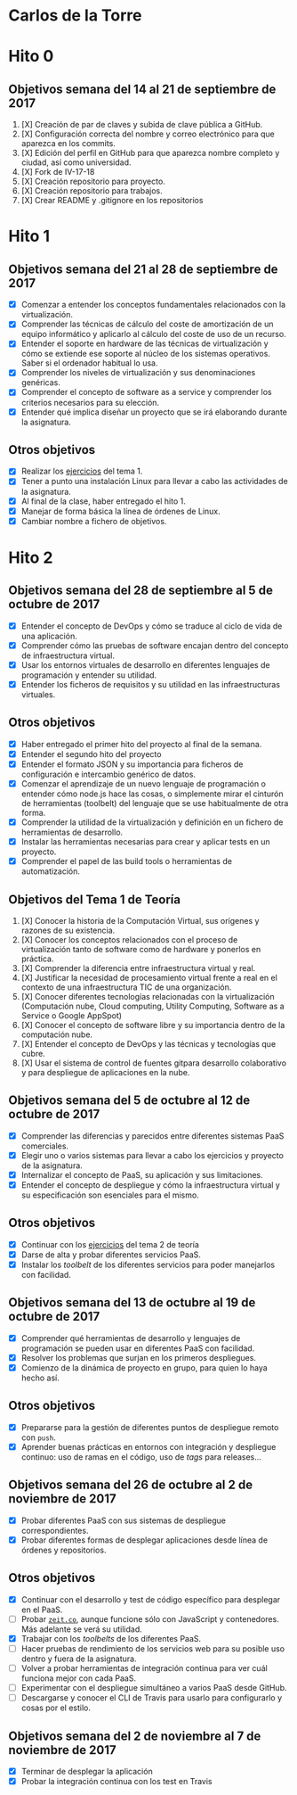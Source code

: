 Carlos de la Torre
==================

# Hito 0
## Objetivos semana del 14 al 21 de septiembre de 2017

1. [X] Creación de par de claves y subida de clave pública a GitHub.
2. [X] Configuración correcta del nombre y correo electrónico para que aparezca en los commits.
3. [X] Edición del perfil en GitHub para que aparezca nombre completo y ciudad, así como universidad.
4. [X] Fork de IV-17-18
5. [X] Creación repositorio para proyecto.
6. [X] Creación repositorio para trabajos.
7. [X] Crear README y .gitignore en los repositorios

# Hito 1
## Objetivos semana del 21 al 28 de septiembre de 2017

- [x] Comenzar a entender los conceptos fundamentales relacionados con la virtualización.
- [x] Comprender las técnicas de cálculo del coste de amortización de un equipo informático y aplicarlo al cálculo del coste de uso de un recurso.
- [x] Entender el soporte en hardware de las técnicas de virtualización y cómo se extiende ese soporte al núcleo de los sistemas operativos. Saber si el ordenador habitual lo usa.
- [x] Comprender los niveles de virtualización y sus denominaciones genéricas.
- [x] Comprender el concepto de software as a service y comprender los criterios necesarios para su elección.
- [x] Entender qué implica diseñar un proyecto que se irá elaborando durante la asignatura.

## Otros objetivos
- [x] Realizar los [ejercicios](https://github.com/elsudano/Universidad/blob/FACULTAD/04Cuarto/Infraestructura_Virtual_IV/ejercicios/Tema1.md) del tema 1.
- [x] Tener a punto una instalación Linux para llevar a cabo las actividades de la asignatura.
- [x] Al final de la clase, haber entregado el hito 1.
- [x] Manejar de forma básica la línea de órdenes de Linux.
- [x] Cambiar nombre a fichero de objetivos.

# Hito 2

## Objetivos semana del 28 de septiembre al 5 de octubre de 2017

- [X] Entender el concepto de DevOps y cómo se traduce al ciclo de vida de una aplicación.
- [X] Comprender cómo las pruebas de software encajan dentro del concepto de infraestructura virtual.
- [X] Usar los entornos virtuales de desarrollo en diferentes lenguajes de programación y entender su utilidad.
- [X] Entender los ficheros de requisitos y su utilidad en las infraestructuras virtuales.

## Otros objetivos
- [X] Haber entregado el primer hito del proyecto al final de la semana.
- [X] Entender el segundo hito del proyecto
- [X] Entender el formato JSON y su importancia para ficheros de configuración e intercambio genérico de datos.
- [X] Comenzar el aprendizaje de un nuevo lenguaje de programación o entender cómo node.js hace las cosas, o simplemente mirar el cinturón de herramientas (toolbelt) del lenguaje que se use habitualmente 	de otra forma.
- [X] Comprender la utilidad de la virtualización y definición en un fichero de herramientas de desarrollo.
- [X] Instalar las herramientas necesarias para crear y aplicar tests en un proyecto.
- [X] Comprender el papel de las build tools o herramientas de automatización.

## Objetivos del Tema 1 de Teoría

1. [X] Conocer la historia de la Computación Virtual, sus orígenes y razones de su existencia.
2. [X] Conocer los conceptos relacionados con el proceso de virtualización tanto de software como de hardware y ponerlos en práctica.
3. [X] Comprender la diferencia entre infraestructura virtual y real.
4. [X]  Justificar la necesidad de procesamiento virtual frente a real en el contexto de una infraestructura TIC de una organización.
5. [X]  Conocer diferentes tecnologías relacionadas con la virtualización (Computación nube, Cloud computing, Utility Computing, Software as a Service o Google AppSpot)
6. [X]  Conocer el concepto de software libre y su importancia dentro de la computación nube.
7. [X]  Entender el concepto de DevOps y las técnicas y tecnologías que cubre.
8. [X]  Usar el sistema de control de fuentes gitpara desarrollo colaborativo y para despliegue de aplicaciones en la nube.

## Objetivos semana del 5 de octubre al 12 de octubre de 2017

- [x] Comprender las diferencias y parecidos entre diferentes sistemas PaaS comerciales.
- [x] Elegir uno o varios sistemas para llevar a cabo los ejercicios y proyecto de la asignatura.
- [x] Internalizar el concepto de PaaS, su aplicación y sus limitaciones.
- [x] Entender el concepto de despliegue y cómo la infraestructura virtual y su especificación son esenciales para el mismo.

## Otros objetivos
- [x] Continuar con los [ejercicios](https://github.com/elsudano/Universidad/blob/FACULTAD/04Cuarto/Infraestructura_Virtual_IV/ejercicios/Tema2.md) del tema 2 de teoría
- [x] Darse de alta y probar diferentes servicios PaaS.
- [x] Instalar los *toolbelt* de los diferentes servicios para poder manejarlos con facilidad.

## Objetivos semana del 13 de octubre al 19 de octubre de 2017
- [x] Comprender qué herramientas de desarrollo y lenguajes de programación se pueden usar en diferentes PaaS con facilidad.
- [x] Resolver los problemas que surjan en los primeros despliegues.
- [x] Comienzo de la dinámica de proyecto en grupo, para quien lo haya hecho así.

## Otros objetivos
- [x] Prepararse para la gestión de diferentes puntos de despliegue remoto con `push`.
- [x] Aprender buenas prácticas en entornos con integración y despliegue continuo: uso de ramas en el código, uso de *tags* para releases...

## Objetivos semana del 26 de octubre al 2 de noviembre de 2017
- [x] Probar diferentes PaaS con sus sistemas de despliegue correspondientes.
- [x] Probar diferentes formas de desplegar aplicaciones desde línea de órdenes y repositorios.

## Otros objetivos
- [x] Continuar con el desarrollo y test de código específico para desplegar en el PaaS.
- [ ] Probar [`zeit.co`](https://zeit.co), aunque funcione sólo con JavaScript y contenedores. Más adelante se verá su utilidad.
- [x] Trabajar con los *toolbelts* de los diferentes PaaS.
- [ ] Hacer pruebas de rendimiento de los servicios web para su posible uso dentro y fuera de la asignatura.
- [ ] Volver a probar herramientas de integración continua para ver cuál funciona mejor con cada PaaS.
- [ ] Experimentar con el despliegue simultáneo a varios PaaS desde GitHub.
- [ ] Descargarse y conocer el CLI de Travis para usarlo para configurarlo y cosas por el estilo.

## Objetivos semana del 2 de noviembre al 7 de noviembre de 2017
- [x] Terminar de desplegar la aplicación
- [x] Probar la integración continua con los test en Travis
